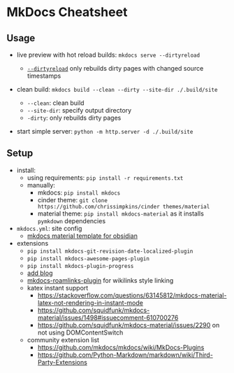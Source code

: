 # MkDocs Cheatsheet

## Usage

- live preview with hot reload builds: `mkdocs serve --dirtyreload`
  
  - [`--dirtyreload`](https://www.mkdocs.org/about/release-notes/#support-for-dirty-builds-990) only rebuilds dirty pages with changed source timestamps
- clean build: `mkdocs build --clean --dirty --site-dir ./.build/site`
  
  - `--clean`: clean build
  - `--site-dir`: specify output directory
  - `-dirty`: only rebuilds dirty pages
- start simple server: `python -m http.server -d ./.build/site`

## Setup

- install:
  - using requirements: `pip install -r requirements.txt`
  - manually:
    - mkdocs: `pip install mkdocs`
    - cinder theme: `git clone https://github.com/chrissimpkins/cinder themes/material`
    - material theme: `pip install mkdocs-material` as it installs `pymkdown` dependencies
- `mkdocs.yml`: site config
  - [mkdocs material template for obsidian](https://github.com/jobindj/obsidian-publish-mkdocs)
- extensions
  - `pip install mkdocs-git-revision-date-localized-plugin`
  - `pip install mkdocs-awesome-pages-plugin`
  - `pip install mkdocs-plugin-progress`
  - [add blog](https://github.com/fmaida/mkdocs-blog-plugin)
  - [mkdocs-roamlinks-plugin](https://github.com/Jackiexiao/mkdocs-roamlinks-plugin) for wikilinks style linking
  - katex instant support
    - <https://stackoverflow.com/questions/63145812/mkdocs-material-latex-not-rendering-in-instant-mode>
    - <https://github.com/squidfunk/mkdocs-material/issues/1498#issuecomment-610700276>
    - <https://github.com/squidfunk/mkdocs-material/issues/2290> on not using DOMContentSwitch
  - community extension list
    - <https://github.com/mkdocs/mkdocs/wiki/MkDocs-Plugins>
    - <https://github.com/Python-Markdown/markdown/wiki/Third-Party-Extensions>
